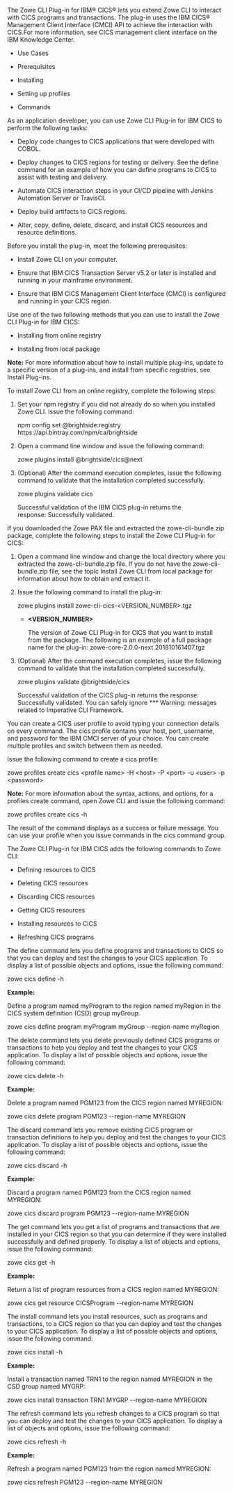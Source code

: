 <?xml version="1.0" encoding="UTF-8"?><?workdir /opt/dita-ot/out/.tmp?><?workdir-uri file:/opt/dita-ot/out/.tmp/?><?path2project ../?><?path2project-uri ../?><?path2rootmap-uri ../?><topic xmlns:ditaarch="http://dita.oasis-open.org/architecture/2005/" xmlns:dita-ot="http://dita-ot.sourceforge.net/ns/201007/dita-ot" class="- topic/topic " ditaarch:DITAArchVersion="1.2" domains="(topic hi-d) (topic ut-d) (topic indexing-d) (topic hazard-d) (topic abbrev-d) (topic pr-d) (topic sw-d) (topic ui-d)" id="zowe-cli-plug-in-for-ibm-cics" xtrf="file:/opt/dita-ot/data/user-guide/cli-cicsplugin.md" xtrc="topic:1;182:3"><title class="- topic/title " xtrf="file:/opt/dita-ot/data/user-guide/cli-cicsplugin.md" xtrc="title:1;182:3">Zowe CLI Plug-in for IBM CICS</title><body class="- topic/body " xtrf="file:/opt/dita-ot/data/user-guide/cli-cicsplugin.md" xtrc="body:1;182:3"><p class="- topic/p " xtrf="file:/opt/dita-ot/data/user-guide/cli-cicsplugin.md" xtrc="p:1;182:3">The Zowe CLI Plug-in for IBM® CICS® lets you extend Zowe CLI to interact with CICS programs and transactions. The plug-in uses the IBM CICS® Management Client Interface (CMCI) API to achieve the interaction with CICS.For more information, see <xref class="- topic/xref " href="https://www.ibm.com/support/knowledgecenter/en/SSGMCP_5.3.0/com.ibm.cics.ts.clientapi.doc/topics/clientapi_overview.html" format="html" scope="external" xtrf="file:/opt/dita-ot/data/user-guide/cli-cicsplugin.md" xtrc="xref:1;182:3">CICS management client interface</xref> on the IBM Knowledge Center.</p><ul class="- topic/ul " xtrf="file:/opt/dita-ot/data/user-guide/cli-cicsplugin.md" xtrc="ul:1;182:3"><li class="- topic/li " xtrf="file:/opt/dita-ot/data/user-guide/cli-cicsplugin.md" xtrc="li:1;182:3"><p class="- topic/p " xtrf="file:/opt/dita-ot/data/user-guide/cli-cicsplugin.md" xtrc="p:2;182:3"><xref class="- topic/xref " href="#use-cases" dita-ot:orig-format="html" format="dita" xtrf="file:/opt/dita-ot/data/user-guide/cli-cicsplugin.md" xtrc="xref:2;182:3">Use Cases</xref></p></li><li class="- topic/li " xtrf="file:/opt/dita-ot/data/user-guide/cli-cicsplugin.md" xtrc="li:2;182:3"><p class="- topic/p " xtrf="file:/opt/dita-ot/data/user-guide/cli-cicsplugin.md" xtrc="p:3;182:3"><xref class="- topic/xref " href="#prerequisites" dita-ot:orig-format="html" format="dita" xtrf="file:/opt/dita-ot/data/user-guide/cli-cicsplugin.md" xtrc="xref:3;182:3">Prerequisites</xref></p></li><li class="- topic/li " xtrf="file:/opt/dita-ot/data/user-guide/cli-cicsplugin.md" xtrc="li:3;182:3"><p class="- topic/p " xtrf="file:/opt/dita-ot/data/user-guide/cli-cicsplugin.md" xtrc="p:4;182:3"><xref class="- topic/xref " href="#installing" dita-ot:orig-format="html" format="dita" xtrf="file:/opt/dita-ot/data/user-guide/cli-cicsplugin.md" xtrc="xref:4;182:3">Installing</xref></p></li><li class="- topic/li " xtrf="file:/opt/dita-ot/data/user-guide/cli-cicsplugin.md" xtrc="li:4;182:3"><p class="- topic/p " xtrf="file:/opt/dita-ot/data/user-guide/cli-cicsplugin.md" xtrc="p:5;182:3"><xref class="- topic/xref " href="#setting-up-profiles" dita-ot:orig-format="html" format="dita" xtrf="file:/opt/dita-ot/data/user-guide/cli-cicsplugin.md" xtrc="xref:5;182:3">Setting up profiles</xref></p></li><li class="- topic/li " xtrf="file:/opt/dita-ot/data/user-guide/cli-cicsplugin.md" xtrc="li:5;182:3"><p class="- topic/p " xtrf="file:/opt/dita-ot/data/user-guide/cli-cicsplugin.md" xtrc="p:6;182:3"><xref class="- topic/xref " href="#commands" dita-ot:orig-format="html" format="dita" xtrf="file:/opt/dita-ot/data/user-guide/cli-cicsplugin.md" xtrc="xref:6;182:3">Commands</xref></p></li></ul></body><topic class="- topic/topic " ditaarch:DITAArchVersion="1.2" domains="(topic hi-d) (topic ut-d) (topic indexing-d) (topic hazard-d) (topic abbrev-d) (topic pr-d) (topic sw-d) (topic ui-d)" id="use-cases" xtrf="file:/opt/dita-ot/data/user-guide/cli-cicsplugin.md" xtrc="topic:2;182:3"><title class="- topic/title " xtrf="file:/opt/dita-ot/data/user-guide/cli-cicsplugin.md" xtrc="title:2;182:3">Use cases</title><body class="- topic/body " xtrf="file:/opt/dita-ot/data/user-guide/cli-cicsplugin.md" xtrc="body:2;182:3"><p class="- topic/p " xtrf="file:/opt/dita-ot/data/user-guide/cli-cicsplugin.md" xtrc="p:7;182:3">As an application developer, you can use Zowe CLI Plug-in for IBM CICS to perform the following tasks:</p><ul class="- topic/ul " xtrf="file:/opt/dita-ot/data/user-guide/cli-cicsplugin.md" xtrc="ul:2;182:3"><li class="- topic/li " xtrf="file:/opt/dita-ot/data/user-guide/cli-cicsplugin.md" xtrc="li:6;182:3"><p class="- topic/p " xtrf="file:/opt/dita-ot/data/user-guide/cli-cicsplugin.md" xtrc="p:8;182:3">Deploy code changes to CICS applications that were developed with COBOL. </p></li><li class="- topic/li " xtrf="file:/opt/dita-ot/data/user-guide/cli-cicsplugin.md" xtrc="li:7;182:3"><p class="- topic/p " xtrf="file:/opt/dita-ot/data/user-guide/cli-cicsplugin.md" xtrc="p:9;182:3">Deploy changes to CICS regions for testing or delivery. See the <xref class="- topic/xref " href="#defining-resources-to-cics" dita-ot:orig-format="html" format="dita" xtrf="file:/opt/dita-ot/data/user-guide/cli-cicsplugin.md" xtrc="xref:7;182:3">define command</xref> for an example of how you can define programs to CICS to assist with testing and delivery. </p></li><li class="- topic/li " xtrf="file:/opt/dita-ot/data/user-guide/cli-cicsplugin.md" xtrc="li:8;182:3"><p class="- topic/p " xtrf="file:/opt/dita-ot/data/user-guide/cli-cicsplugin.md" xtrc="p:10;182:3">Automate CICS interaction steps in your CI/CD pipeline with Jenkins Automation Server or TravisCI.</p></li><li class="- topic/li " xtrf="file:/opt/dita-ot/data/user-guide/cli-cicsplugin.md" xtrc="li:9;182:3"><p class="- topic/p " xtrf="file:/opt/dita-ot/data/user-guide/cli-cicsplugin.md" xtrc="p:11;182:3">Deploy build artifacts to CICS regions.</p></li><li class="- topic/li " xtrf="file:/opt/dita-ot/data/user-guide/cli-cicsplugin.md" xtrc="li:10;182:3"><p class="- topic/p " xtrf="file:/opt/dita-ot/data/user-guide/cli-cicsplugin.md" xtrc="p:12;182:3">Alter, copy, define, delete, discard, and install CICS resources and resource definitions. </p></li></ul></body></topic><topic class="- topic/topic " ditaarch:DITAArchVersion="1.2" domains="(topic hi-d) (topic ut-d) (topic indexing-d) (topic hazard-d) (topic abbrev-d) (topic pr-d) (topic sw-d) (topic ui-d)" id="prerequisites" xtrf="file:/opt/dita-ot/data/user-guide/cli-cicsplugin.md" xtrc="topic:3;182:3"><title class="- topic/title " xtrf="file:/opt/dita-ot/data/user-guide/cli-cicsplugin.md" xtrc="title:3;182:3">Prerequisites</title><body class="- topic/body " xtrf="file:/opt/dita-ot/data/user-guide/cli-cicsplugin.md" xtrc="body:3;182:3"><p class="- topic/p " xtrf="file:/opt/dita-ot/data/user-guide/cli-cicsplugin.md" xtrc="p:13;182:3">Before you install the plug-in, meet the following prerequisites:</p><ul class="- topic/ul " xtrf="file:/opt/dita-ot/data/user-guide/cli-cicsplugin.md" xtrc="ul:3;182:3"><li class="- topic/li " xtrf="file:/opt/dita-ot/data/user-guide/cli-cicsplugin.md" xtrc="li:11;182:3"><p class="- topic/p " xtrf="file:/opt/dita-ot/data/user-guide/cli-cicsplugin.md" xtrc="p:14;182:3"><xref class="- topic/xref " href="3c5639783a4a2573d79d3f8de6929684303817ff.md" dita-ot:orig-format="markdown" format="dita" xtrf="file:/opt/dita-ot/data/user-guide/cli-cicsplugin.md" xtrc="xref:8;182:3">Install Zowe CLI</xref> on your computer.</p></li><li class="- topic/li " xtrf="file:/opt/dita-ot/data/user-guide/cli-cicsplugin.md" xtrc="li:12;182:3"><p class="- topic/p " xtrf="file:/opt/dita-ot/data/user-guide/cli-cicsplugin.md" xtrc="p:15;182:3">Ensure that <xref class="- topic/xref " href="https://www.ibm.com/support/knowledgecenter/en/SSGMCP_5.2.0/com.ibm.cics.ts.home.doc/welcomePage/welcomePage.html" format="html" scope="external" xtrf="file:/opt/dita-ot/data/user-guide/cli-cicsplugin.md" xtrc="xref:9;182:3">IBM CICS Transaction Server v5.2</xref> or later is installed and running in your mainframe environment.</p></li><li class="- topic/li " xtrf="file:/opt/dita-ot/data/user-guide/cli-cicsplugin.md" xtrc="li:13;182:3"><p class="- topic/p " xtrf="file:/opt/dita-ot/data/user-guide/cli-cicsplugin.md" xtrc="p:16;182:3">Ensure that <xref class="- topic/xref " href="https://www.ibm.com/support/knowledgecenter/en/SSGMCP_5.2.0/com.ibm.cics.ts.clientapi.doc/topics/clientapi_overview.html" format="html" scope="external" xtrf="file:/opt/dita-ot/data/user-guide/cli-cicsplugin.md" xtrc="xref:10;182:3">IBM CICS Management Client Interface (CMCI)</xref> is configured and running in your CICS region.</p></li></ul></body></topic><topic class="- topic/topic " ditaarch:DITAArchVersion="1.2" domains="(topic hi-d) (topic ut-d) (topic indexing-d) (topic hazard-d) (topic abbrev-d) (topic pr-d) (topic sw-d) (topic ui-d)" id="installing" xtrf="file:/opt/dita-ot/data/user-guide/cli-cicsplugin.md" xtrc="topic:4;182:3"><title class="- topic/title " xtrf="file:/opt/dita-ot/data/user-guide/cli-cicsplugin.md" xtrc="title:4;182:3">Installing</title><body class="- topic/body " xtrf="file:/opt/dita-ot/data/user-guide/cli-cicsplugin.md" xtrc="body:4;182:3"><p class="- topic/p " xtrf="file:/opt/dita-ot/data/user-guide/cli-cicsplugin.md" xtrc="p:17;182:3">Use one of the two following methods that you can use to install the Zowe CLI Plug-in for IBM CICS:</p><ul class="- topic/ul " xtrf="file:/opt/dita-ot/data/user-guide/cli-cicsplugin.md" xtrc="ul:4;182:3"><li class="- topic/li " xtrf="file:/opt/dita-ot/data/user-guide/cli-cicsplugin.md" xtrc="li:14;182:3"><p class="- topic/p " xtrf="file:/opt/dita-ot/data/user-guide/cli-cicsplugin.md" xtrc="p:18;182:3"><xref class="- topic/xref " href="#installing-from-online-registry" dita-ot:orig-format="html" format="dita" xtrf="file:/opt/dita-ot/data/user-guide/cli-cicsplugin.md" xtrc="xref:11;182:3">Installing from online registry</xref></p></li><li class="- topic/li " xtrf="file:/opt/dita-ot/data/user-guide/cli-cicsplugin.md" xtrc="li:15;182:3"><p class="- topic/p " xtrf="file:/opt/dita-ot/data/user-guide/cli-cicsplugin.md" xtrc="p:19;182:3"><xref class="- topic/xref " href="#installing-from-local-package" dita-ot:orig-format="html" format="dita" xtrf="file:/opt/dita-ot/data/user-guide/cli-cicsplugin.md" xtrc="xref:12;182:3">Installing from local package</xref></p></li></ul><p class="- topic/p " xtrf="file:/opt/dita-ot/data/user-guide/cli-cicsplugin.md" xtrc="p:20;182:3"><b class="+ topic/ph hi-d/b " xtrf="file:/opt/dita-ot/data/user-guide/cli-cicsplugin.md" xtrc="b:1;182:3">Note:</b> For more information about how to install multiple plug-ins, update to a specific version of a plug-ins, and install from specific registries, see <xref class="- topic/xref " href="1a6c3f0d9fa63ea1a1cf6e1213445ad34ae850b4.md" dita-ot:orig-format="markdown" format="dita" xtrf="file:/opt/dita-ot/data/user-guide/cli-cicsplugin.md" xtrc="xref:13;182:3">Install Plug-ins</xref>.</p></body><topic class="- topic/topic " ditaarch:DITAArchVersion="1.2" domains="(topic hi-d) (topic ut-d) (topic indexing-d) (topic hazard-d) (topic abbrev-d) (topic pr-d) (topic sw-d) (topic ui-d)" id="installing-from-online-registry" xtrf="file:/opt/dita-ot/data/user-guide/cli-cicsplugin.md" xtrc="topic:5;182:3"><title class="- topic/title " xtrf="file:/opt/dita-ot/data/user-guide/cli-cicsplugin.md" xtrc="title:5;182:3">Installing from online registry</title><body class="- topic/body " xtrf="file:/opt/dita-ot/data/user-guide/cli-cicsplugin.md" xtrc="body:5;182:3"><p class="- topic/p " xtrf="file:/opt/dita-ot/data/user-guide/cli-cicsplugin.md" xtrc="p:21;182:3">To install Zowe CLI from an online registry, complete the following steps:</p><ol class="- topic/ol " xtrf="file:/opt/dita-ot/data/user-guide/cli-cicsplugin.md" xtrc="ol:1;182:3"><li class="- topic/li " xtrf="file:/opt/dita-ot/data/user-guide/cli-cicsplugin.md" xtrc="li:16;182:3"><p class="- topic/p " xtrf="file:/opt/dita-ot/data/user-guide/cli-cicsplugin.md" xtrc="p:22;182:3">Set your npm registry if you did not already do so when you installed Zowe CLI. Issue the following command:</p><codeblock class="+ topic/pre pr-d/codeblock " xml:space="preserve" xtrf="file:/opt/dita-ot/data/user-guide/cli-cicsplugin.md" xtrc="codeblock:1;182:3">npm config set @brightside:registry https://api.bintray.com/npm/ca/brightside</codeblock></li><li class="- topic/li " xtrf="file:/opt/dita-ot/data/user-guide/cli-cicsplugin.md" xtrc="li:17;182:3"><p class="- topic/p " xtrf="file:/opt/dita-ot/data/user-guide/cli-cicsplugin.md" xtrc="p:23;182:3">Open a command line window and issue the following command:</p><codeblock class="+ topic/pre pr-d/codeblock " xml:space="preserve" xtrf="file:/opt/dita-ot/data/user-guide/cli-cicsplugin.md" xtrc="codeblock:2;182:3">zowe plugins install @brightside/cics@next</codeblock></li><li class="- topic/li " xtrf="file:/opt/dita-ot/data/user-guide/cli-cicsplugin.md" xtrc="li:18;182:3"><p class="- topic/p " xtrf="file:/opt/dita-ot/data/user-guide/cli-cicsplugin.md" xtrc="p:24;182:3">(Optional) After the command execution completes, issue the following command to validate that the installation completed successfully.</p><codeblock class="+ topic/pre pr-d/codeblock " xml:space="preserve" xtrf="file:/opt/dita-ot/data/user-guide/cli-cicsplugin.md" xtrc="codeblock:3;182:3">zowe plugins validate cics</codeblock><p class="- topic/p " xtrf="file:/opt/dita-ot/data/user-guide/cli-cicsplugin.md" xtrc="p:25;182:3">Successful validation of the IBM CICS plug-in returns the response: <codeph class="+ topic/ph pr-d/codeph " xtrf="file:/opt/dita-ot/data/user-guide/cli-cicsplugin.md" xtrc="codeph:1;182:3">Successfully validated</codeph>.</p></li></ol></body></topic><topic class="- topic/topic " ditaarch:DITAArchVersion="1.2" domains="(topic hi-d) (topic ut-d) (topic indexing-d) (topic hazard-d) (topic abbrev-d) (topic pr-d) (topic sw-d) (topic ui-d)" id="installing-from-local-package" xtrf="file:/opt/dita-ot/data/user-guide/cli-cicsplugin.md" xtrc="topic:6;182:3"><title class="- topic/title " xtrf="file:/opt/dita-ot/data/user-guide/cli-cicsplugin.md" xtrc="title:6;182:3">Installing from local package</title><body class="- topic/body " xtrf="file:/opt/dita-ot/data/user-guide/cli-cicsplugin.md" xtrc="body:6;182:3"><p class="- topic/p " xtrf="file:/opt/dita-ot/data/user-guide/cli-cicsplugin.md" xtrc="p:26;182:3">If you downloaded the Zowe PAX file and extracted the <codeph class="+ topic/ph pr-d/codeph " xtrf="file:/opt/dita-ot/data/user-guide/cli-cicsplugin.md" xtrc="codeph:2;182:3">zowe-cli-bundle.zip</codeph> package, complete the following steps to install the Zowe CLI Plug-in for CICS:</p><ol class="- topic/ol " xtrf="file:/opt/dita-ot/data/user-guide/cli-cicsplugin.md" xtrc="ol:2;182:3"><li class="- topic/li " xtrf="file:/opt/dita-ot/data/user-guide/cli-cicsplugin.md" xtrc="li:19;182:3"><p class="- topic/p " xtrf="file:/opt/dita-ot/data/user-guide/cli-cicsplugin.md" xtrc="p:27;182:3">Open a command line window and change the local directory where you extracted the <codeph class="+ topic/ph pr-d/codeph " xtrf="file:/opt/dita-ot/data/user-guide/cli-cicsplugin.md" xtrc="codeph:3;182:3">zowe-cli-bundle.zip</codeph> file. If you do not have the <codeph class="+ topic/ph pr-d/codeph " xtrf="file:/opt/dita-ot/data/user-guide/cli-cicsplugin.md" xtrc="codeph:4;182:3">zowe-cli-bundle.zip</codeph> file, see the topic <xref class="- topic/xref " href="3c5639783a4a2573d79d3f8de6929684303817ff.md#installing-zowe-cli-from-local-package" dita-ot:orig-format="markdown" format="dita" xtrf="file:/opt/dita-ot/data/user-guide/cli-cicsplugin.md" xtrc="xref:14;182:3">Install Zowe CLI from local package</xref> for information about how to obtain and extract it.</p></li><li class="- topic/li " xtrf="file:/opt/dita-ot/data/user-guide/cli-cicsplugin.md" xtrc="li:20;182:3"><p class="- topic/p " xtrf="file:/opt/dita-ot/data/user-guide/cli-cicsplugin.md" xtrc="p:28;182:3">Issue the following command to install the plug-in:</p><codeblock class="+ topic/pre pr-d/codeblock " xml:space="preserve" xtrf="file:/opt/dita-ot/data/user-guide/cli-cicsplugin.md" xtrc="codeblock:4;182:3">zowe plugins install zowe-cli-cics-&lt;VERSION_NUMBER&gt;.tgz</codeblock><ul class="- topic/ul " xtrf="file:/opt/dita-ot/data/user-guide/cli-cicsplugin.md" xtrc="ul:5;182:3"><li class="- topic/li " xtrf="file:/opt/dita-ot/data/user-guide/cli-cicsplugin.md" xtrc="li:21;182:3"><p class="- topic/p " xtrf="file:/opt/dita-ot/data/user-guide/cli-cicsplugin.md" xtrc="p:29;182:3"><b class="+ topic/ph hi-d/b " xtrf="file:/opt/dita-ot/data/user-guide/cli-cicsplugin.md" xtrc="b:2;182:3">&lt;VERSION_NUMBER&gt;</b></p><p class="- topic/p " xtrf="file:/opt/dita-ot/data/user-guide/cli-cicsplugin.md" xtrc="p:30;182:3">The version of Zowe CLI Plug-in for CICS that you want to install from the package. The following is an example of a full package name for the plug-in: <codeph class="+ topic/ph pr-d/codeph " xtrf="file:/opt/dita-ot/data/user-guide/cli-cicsplugin.md" xtrc="codeph:5;182:3">zowe-core-2.0.0-next.201810161407.tgz</codeph></p></li></ul></li><li class="- topic/li " xtrf="file:/opt/dita-ot/data/user-guide/cli-cicsplugin.md" xtrc="li:22;182:3"><p class="- topic/p " xtrf="file:/opt/dita-ot/data/user-guide/cli-cicsplugin.md" xtrc="p:31;182:3">(Optional) After the command execution completes, issue the following command to validate that the installation completed successfully.</p><codeblock class="+ topic/pre pr-d/codeblock " xml:space="preserve" xtrf="file:/opt/dita-ot/data/user-guide/cli-cicsplugin.md" xtrc="codeblock:5;182:3">zowe plugins validate @brightside/cics</codeblock><p class="- topic/p " xtrf="file:/opt/dita-ot/data/user-guide/cli-cicsplugin.md" xtrc="p:32;182:3">Successful validation of the CICS plug-in returns the response: <codeph class="+ topic/ph pr-d/codeph " xtrf="file:/opt/dita-ot/data/user-guide/cli-cicsplugin.md" xtrc="codeph:6;182:3">Successfully validated</codeph>. You can safely ignore <codeph class="+ topic/ph pr-d/codeph " xtrf="file:/opt/dita-ot/data/user-guide/cli-cicsplugin.md" xtrc="codeph:7;182:3">*** Warning:</codeph> messages related to Imperative CLI Framework.</p></li></ol></body></topic></topic><topic class="- topic/topic " ditaarch:DITAArchVersion="1.2" domains="(topic hi-d) (topic ut-d) (topic indexing-d) (topic hazard-d) (topic abbrev-d) (topic pr-d) (topic sw-d) (topic ui-d)" id="creating-a-user-profile" xtrf="file:/opt/dita-ot/data/user-guide/cli-cicsplugin.md" xtrc="topic:7;182:3"><title class="- topic/title " xtrf="file:/opt/dita-ot/data/user-guide/cli-cicsplugin.md" xtrc="title:7;182:3">Creating a user profile</title><body class="- topic/body " xtrf="file:/opt/dita-ot/data/user-guide/cli-cicsplugin.md" xtrc="body:7;182:3"><p class="- topic/p " xtrf="file:/opt/dita-ot/data/user-guide/cli-cicsplugin.md" xtrc="p:33;182:3">You can create a CICS user profile to avoid typing your connection details on every command. The <codeph class="+ topic/ph pr-d/codeph " xtrf="file:/opt/dita-ot/data/user-guide/cli-cicsplugin.md" xtrc="codeph:8;182:3">cics</codeph> profile contains your host, port, username, and password for the IBM CMCI server of your choice. You can create multiple profiles and switch between them as needed.</p><p class="- topic/p " xtrf="file:/opt/dita-ot/data/user-guide/cli-cicsplugin.md" xtrc="p:34;182:3">Issue the following command to create a cics profile: </p><codeblock class="+ topic/pre pr-d/codeblock " xml:space="preserve" xtrf="file:/opt/dita-ot/data/user-guide/cli-cicsplugin.md" xtrc="codeblock:6;182:3">zowe profiles create cics &lt;profile name&gt; -H &lt;host&gt; -P &lt;port&gt; -u &lt;user&gt; -p &lt;password&gt;</codeblock><p class="- topic/p " xtrf="file:/opt/dita-ot/data/user-guide/cli-cicsplugin.md" xtrc="p:35;182:3"><b class="+ topic/ph hi-d/b " xtrf="file:/opt/dita-ot/data/user-guide/cli-cicsplugin.md" xtrc="b:3;182:3">Note:</b> For more information about the<codeph class="+ topic/ph pr-d/codeph " xtrf="file:/opt/dita-ot/data/user-guide/cli-cicsplugin.md" xtrc="codeph:9;182:3"> </codeph>syntax, actions, and options, for a <codeph class="+ topic/ph pr-d/codeph " xtrf="file:/opt/dita-ot/data/user-guide/cli-cicsplugin.md" xtrc="codeph:10;182:3">profiles create</codeph> command, open Zowe CLI and issue the following command:</p><codeblock class="+ topic/pre pr-d/codeblock " xml:space="preserve" xtrf="file:/opt/dita-ot/data/user-guide/cli-cicsplugin.md" xtrc="codeblock:7;182:3">zowe profiles create cics -h</codeblock><p class="- topic/p " xtrf="file:/opt/dita-ot/data/user-guide/cli-cicsplugin.md" xtrc="p:36;182:3">The result of the command displays as a success or failure message. You can use your profile when you issue commands in the <codeph class="+ topic/ph pr-d/codeph " xtrf="file:/opt/dita-ot/data/user-guide/cli-cicsplugin.md" xtrc="codeph:11;182:3">cics</codeph> command group.</p></body></topic><topic class="- topic/topic " ditaarch:DITAArchVersion="1.2" domains="(topic hi-d) (topic ut-d) (topic indexing-d) (topic hazard-d) (topic abbrev-d) (topic pr-d) (topic sw-d) (topic ui-d)" id="commands" xtrf="file:/opt/dita-ot/data/user-guide/cli-cicsplugin.md" xtrc="topic:8;182:3"><title class="- topic/title " xtrf="file:/opt/dita-ot/data/user-guide/cli-cicsplugin.md" xtrc="title:8;182:3">Commands</title><body class="- topic/body " xtrf="file:/opt/dita-ot/data/user-guide/cli-cicsplugin.md" xtrc="body:8;182:3"><p class="- topic/p " xtrf="file:/opt/dita-ot/data/user-guide/cli-cicsplugin.md" xtrc="p:37;182:3">The Zowe CLI Plug-in for IBM CICS adds the following commands to Zowe CLI:</p><ul class="- topic/ul " xtrf="file:/opt/dita-ot/data/user-guide/cli-cicsplugin.md" xtrc="ul:6;182:3"><li class="- topic/li " xtrf="file:/opt/dita-ot/data/user-guide/cli-cicsplugin.md" xtrc="li:23;182:3"><p class="- topic/p " xtrf="file:/opt/dita-ot/data/user-guide/cli-cicsplugin.md" xtrc="p:38;182:3"><xref class="- topic/xref " href="#defining-resources-to-cics" dita-ot:orig-format="html" format="dita" xtrf="file:/opt/dita-ot/data/user-guide/cli-cicsplugin.md" xtrc="xref:15;182:3">Defining resources to CICS</xref></p></li><li class="- topic/li " xtrf="file:/opt/dita-ot/data/user-guide/cli-cicsplugin.md" xtrc="li:24;182:3"><p class="- topic/p " xtrf="file:/opt/dita-ot/data/user-guide/cli-cicsplugin.md" xtrc="p:39;182:3"><xref class="- topic/xref " href="#deleting-cics-resources" dita-ot:orig-format="html" format="dita" xtrf="file:/opt/dita-ot/data/user-guide/cli-cicsplugin.md" xtrc="xref:16;182:3">Deleting CICS resources</xref></p></li><li class="- topic/li " xtrf="file:/opt/dita-ot/data/user-guide/cli-cicsplugin.md" xtrc="li:25;182:3"><p class="- topic/p " xtrf="file:/opt/dita-ot/data/user-guide/cli-cicsplugin.md" xtrc="p:40;182:3"><xref class="- topic/xref " href="#discarding-cics-resources" dita-ot:orig-format="html" format="dita" xtrf="file:/opt/dita-ot/data/user-guide/cli-cicsplugin.md" xtrc="xref:17;182:3">Discarding CICS resources</xref></p></li><li class="- topic/li " xtrf="file:/opt/dita-ot/data/user-guide/cli-cicsplugin.md" xtrc="li:26;182:3"><p class="- topic/p " xtrf="file:/opt/dita-ot/data/user-guide/cli-cicsplugin.md" xtrc="p:41;182:3"><xref class="- topic/xref " href="#get-cics-resources" dita-ot:orig-format="html" format="dita" xtrf="file:/opt/dita-ot/data/user-guide/cli-cicsplugin.md" xtrc="xref:18;182:3">Getting CICS resources</xref></p></li><li class="- topic/li " xtrf="file:/opt/dita-ot/data/user-guide/cli-cicsplugin.md" xtrc="li:27;182:3"><p class="- topic/p " xtrf="file:/opt/dita-ot/data/user-guide/cli-cicsplugin.md" xtrc="p:42;182:3"><xref class="- topic/xref " href="#installing-resources-to-cics" dita-ot:orig-format="html" format="dita" xtrf="file:/opt/dita-ot/data/user-guide/cli-cicsplugin.md" xtrc="xref:19;182:3">Installing resources to CICS</xref></p></li><li class="- topic/li " xtrf="file:/opt/dita-ot/data/user-guide/cli-cicsplugin.md" xtrc="li:28;182:3"><p class="- topic/p " xtrf="file:/opt/dita-ot/data/user-guide/cli-cicsplugin.md" xtrc="p:43;182:3"><xref class="- topic/xref " href="#refreshing-cics-programs" dita-ot:orig-format="html" format="dita" xtrf="file:/opt/dita-ot/data/user-guide/cli-cicsplugin.md" xtrc="xref:20;182:3">Refreshing CICS programs</xref></p></li></ul></body><topic class="- topic/topic " ditaarch:DITAArchVersion="1.2" domains="(topic hi-d) (topic ut-d) (topic indexing-d) (topic hazard-d) (topic abbrev-d) (topic pr-d) (topic sw-d) (topic ui-d)" id="defining-resources-to-cics" xtrf="file:/opt/dita-ot/data/user-guide/cli-cicsplugin.md" xtrc="topic:9;182:3"><title class="- topic/title " xtrf="file:/opt/dita-ot/data/user-guide/cli-cicsplugin.md" xtrc="title:9;182:3">Defining resources to CICS</title><body class="- topic/body " xtrf="file:/opt/dita-ot/data/user-guide/cli-cicsplugin.md" xtrc="body:9;182:3"><p class="- topic/p " xtrf="file:/opt/dita-ot/data/user-guide/cli-cicsplugin.md" xtrc="p:44;182:3">The define command lets you define programs and transactions to CICS so that you can deploy and test the changes to your CICS application. To display a list of possible objects and options, issue the following command:</p><codeblock class="+ topic/pre pr-d/codeblock " xml:space="preserve" xtrf="file:/opt/dita-ot/data/user-guide/cli-cicsplugin.md" xtrc="codeblock:8;182:3">zowe cics define -h</codeblock><p class="- topic/p " xtrf="file:/opt/dita-ot/data/user-guide/cli-cicsplugin.md" xtrc="p:45;182:3"><b class="+ topic/ph hi-d/b " xtrf="file:/opt/dita-ot/data/user-guide/cli-cicsplugin.md" xtrc="b:4;182:3">Example:</b></p><p class="- topic/p " xtrf="file:/opt/dita-ot/data/user-guide/cli-cicsplugin.md" xtrc="p:46;182:3">Define a program named <codeph class="+ topic/ph pr-d/codeph " xtrf="file:/opt/dita-ot/data/user-guide/cli-cicsplugin.md" xtrc="codeph:12;182:3">myProgram</codeph> to the region named <codeph class="+ topic/ph pr-d/codeph " xtrf="file:/opt/dita-ot/data/user-guide/cli-cicsplugin.md" xtrc="codeph:13;182:3">myRegion</codeph> in the CICS system definition (CSD) group <codeph class="+ topic/ph pr-d/codeph " xtrf="file:/opt/dita-ot/data/user-guide/cli-cicsplugin.md" xtrc="codeph:14;182:3">myGroup:</codeph></p><codeblock class="+ topic/pre pr-d/codeblock " xml:space="preserve" xtrf="file:/opt/dita-ot/data/user-guide/cli-cicsplugin.md" xtrc="codeblock:9;182:3">zowe cics define program myProgram myGroup --region-name myRegion</codeblock></body></topic><topic class="- topic/topic " ditaarch:DITAArchVersion="1.2" domains="(topic hi-d) (topic ut-d) (topic indexing-d) (topic hazard-d) (topic abbrev-d) (topic pr-d) (topic sw-d) (topic ui-d)" id="deleting-cics-resources" xtrf="file:/opt/dita-ot/data/user-guide/cli-cicsplugin.md" xtrc="topic:10;182:3"><title class="- topic/title " xtrf="file:/opt/dita-ot/data/user-guide/cli-cicsplugin.md" xtrc="title:10;182:3">Deleting CICS resources</title><body class="- topic/body " xtrf="file:/opt/dita-ot/data/user-guide/cli-cicsplugin.md" xtrc="body:10;182:3"><p class="- topic/p " xtrf="file:/opt/dita-ot/data/user-guide/cli-cicsplugin.md" xtrc="p:47;182:3">The delete command lets you delete previously defined CICS programs or transactions to help you deploy and test the changes to your CICS application. To display a list of possible objects and options, issue the following command:</p><codeblock class="+ topic/pre pr-d/codeblock " xml:space="preserve" xtrf="file:/opt/dita-ot/data/user-guide/cli-cicsplugin.md" xtrc="codeblock:10;182:3">zowe cics delete -h</codeblock><p class="- topic/p " xtrf="file:/opt/dita-ot/data/user-guide/cli-cicsplugin.md" xtrc="p:48;182:3"><b class="+ topic/ph hi-d/b " xtrf="file:/opt/dita-ot/data/user-guide/cli-cicsplugin.md" xtrc="b:5;182:3">Example:</b></p><p class="- topic/p " xtrf="file:/opt/dita-ot/data/user-guide/cli-cicsplugin.md" xtrc="p:49;182:3">Delete a program named PGM123 from the CICS region named MYREGION:</p><codeblock class="+ topic/pre pr-d/codeblock " xml:space="preserve" xtrf="file:/opt/dita-ot/data/user-guide/cli-cicsplugin.md" xtrc="codeblock:11;182:3">zowe cics delete program PGM123 --region-name MYREGION</codeblock></body></topic><topic class="- topic/topic " ditaarch:DITAArchVersion="1.2" domains="(topic hi-d) (topic ut-d) (topic indexing-d) (topic hazard-d) (topic abbrev-d) (topic pr-d) (topic sw-d) (topic ui-d)" id="discarding-cics-resources" xtrf="file:/opt/dita-ot/data/user-guide/cli-cicsplugin.md" xtrc="topic:11;182:3"><title class="- topic/title " xtrf="file:/opt/dita-ot/data/user-guide/cli-cicsplugin.md" xtrc="title:11;182:3">Discarding CICS resources</title><body class="- topic/body " xtrf="file:/opt/dita-ot/data/user-guide/cli-cicsplugin.md" xtrc="body:11;182:3"><p class="- topic/p " xtrf="file:/opt/dita-ot/data/user-guide/cli-cicsplugin.md" xtrc="p:50;182:3">The discard command lets you remove existing CICS program or transaction definitions to help you deploy and test the changes to your CICS application. To display a list of possible objects and options, issue the following command:</p><codeblock class="+ topic/pre pr-d/codeblock " xml:space="preserve" xtrf="file:/opt/dita-ot/data/user-guide/cli-cicsplugin.md" xtrc="codeblock:12;182:3">zowe cics discard -h</codeblock><p class="- topic/p " xtrf="file:/opt/dita-ot/data/user-guide/cli-cicsplugin.md" xtrc="p:51;182:3"><b class="+ topic/ph hi-d/b " xtrf="file:/opt/dita-ot/data/user-guide/cli-cicsplugin.md" xtrc="b:6;182:3">Example:</b></p><p class="- topic/p " xtrf="file:/opt/dita-ot/data/user-guide/cli-cicsplugin.md" xtrc="p:52;182:3">Discard a program named PGM123 from the CICS region named MYREGION:</p><codeblock class="+ topic/pre pr-d/codeblock " xml:space="preserve" xtrf="file:/opt/dita-ot/data/user-guide/cli-cicsplugin.md" xtrc="codeblock:13;182:3">zowe cics discard program PGM123 --region-name MYREGION</codeblock></body></topic><topic class="- topic/topic " ditaarch:DITAArchVersion="1.2" domains="(topic hi-d) (topic ut-d) (topic indexing-d) (topic hazard-d) (topic abbrev-d) (topic pr-d) (topic sw-d) (topic ui-d)" id="getting-cics-resources" xtrf="file:/opt/dita-ot/data/user-guide/cli-cicsplugin.md" xtrc="topic:12;182:3"><title class="- topic/title " xtrf="file:/opt/dita-ot/data/user-guide/cli-cicsplugin.md" xtrc="title:12;182:3">Getting CICS resources</title><body class="- topic/body " xtrf="file:/opt/dita-ot/data/user-guide/cli-cicsplugin.md" xtrc="body:12;182:3"><p class="- topic/p " xtrf="file:/opt/dita-ot/data/user-guide/cli-cicsplugin.md" xtrc="p:53;182:3">The get command lets you get a list of programs and transactions that are installed in your CICS region so that you can determine if they were installed successfully and defined properly. To display a list of objects and options, issue the following command:</p><codeblock class="+ topic/pre pr-d/codeblock " xml:space="preserve" xtrf="file:/opt/dita-ot/data/user-guide/cli-cicsplugin.md" xtrc="codeblock:14;182:3">zowe cics get -h</codeblock><p class="- topic/p " xtrf="file:/opt/dita-ot/data/user-guide/cli-cicsplugin.md" xtrc="p:54;182:3"><b class="+ topic/ph hi-d/b " xtrf="file:/opt/dita-ot/data/user-guide/cli-cicsplugin.md" xtrc="b:7;182:3">Example:</b></p><p class="- topic/p " xtrf="file:/opt/dita-ot/data/user-guide/cli-cicsplugin.md" xtrc="p:55;182:3">Return a list of program resources from a CICS region named MYREGION:</p><codeblock class="+ topic/pre pr-d/codeblock " xml:space="preserve" xtrf="file:/opt/dita-ot/data/user-guide/cli-cicsplugin.md" xtrc="codeblock:15;182:3">zowe cics get resource CICSProgram --region-name MYREGION</codeblock></body></topic><topic class="- topic/topic " ditaarch:DITAArchVersion="1.2" domains="(topic hi-d) (topic ut-d) (topic indexing-d) (topic hazard-d) (topic abbrev-d) (topic pr-d) (topic sw-d) (topic ui-d)" id="installing-resources-to-cics" xtrf="file:/opt/dita-ot/data/user-guide/cli-cicsplugin.md" xtrc="topic:13;182:3"><title class="- topic/title " xtrf="file:/opt/dita-ot/data/user-guide/cli-cicsplugin.md" xtrc="title:13;182:3">Installing resources to CICS</title><body class="- topic/body " xtrf="file:/opt/dita-ot/data/user-guide/cli-cicsplugin.md" xtrc="body:13;182:3"><p class="- topic/p " xtrf="file:/opt/dita-ot/data/user-guide/cli-cicsplugin.md" xtrc="p:56;182:3">The install command lets you install resources, such as programs and transactions, to a CICS region so that you can deploy and test the changes to your CICS application. To display a list of possible objects and options, issue the following command:</p><codeblock class="+ topic/pre pr-d/codeblock " xml:space="preserve" xtrf="file:/opt/dita-ot/data/user-guide/cli-cicsplugin.md" xtrc="codeblock:16;182:3">zowe cics install -h</codeblock><p class="- topic/p " xtrf="file:/opt/dita-ot/data/user-guide/cli-cicsplugin.md" xtrc="p:57;182:3"><b class="+ topic/ph hi-d/b " xtrf="file:/opt/dita-ot/data/user-guide/cli-cicsplugin.md" xtrc="b:8;182:3">Example:</b></p><p class="- topic/p " xtrf="file:/opt/dita-ot/data/user-guide/cli-cicsplugin.md" xtrc="p:58;182:3">Install a transaction named TRN1 to the region named MYREGION in the CSD group named MYGRP:</p><codeblock class="+ topic/pre pr-d/codeblock " xml:space="preserve" xtrf="file:/opt/dita-ot/data/user-guide/cli-cicsplugin.md" xtrc="codeblock:17;182:3">zowe cics install transaction TRN1 MYGRP --region-name MYREGION</codeblock></body></topic><topic class="- topic/topic " ditaarch:DITAArchVersion="1.2" domains="(topic hi-d) (topic ut-d) (topic indexing-d) (topic hazard-d) (topic abbrev-d) (topic pr-d) (topic sw-d) (topic ui-d)" id="refreshing-cics-programs" xtrf="file:/opt/dita-ot/data/user-guide/cli-cicsplugin.md" xtrc="topic:14;182:3"><title class="- topic/title " xtrf="file:/opt/dita-ot/data/user-guide/cli-cicsplugin.md" xtrc="title:14;182:3">Refreshing CICS programs</title><body class="- topic/body " xtrf="file:/opt/dita-ot/data/user-guide/cli-cicsplugin.md" xtrc="body:14;182:3"><p class="- topic/p " xtrf="file:/opt/dita-ot/data/user-guide/cli-cicsplugin.md" xtrc="p:59;182:3">The refresh command lets you refresh changes to a CICS program so that you can deploy and test the changes to your CICS application. To display a list of objects and options, issue the following command:</p><codeblock class="+ topic/pre pr-d/codeblock " xml:space="preserve" xtrf="file:/opt/dita-ot/data/user-guide/cli-cicsplugin.md" xtrc="codeblock:18;182:3">zowe cics refresh -h</codeblock><p class="- topic/p " xtrf="file:/opt/dita-ot/data/user-guide/cli-cicsplugin.md" xtrc="p:60;182:3"><b class="+ topic/ph hi-d/b " xtrf="file:/opt/dita-ot/data/user-guide/cli-cicsplugin.md" xtrc="b:9;182:3">Example:</b></p><p class="- topic/p " xtrf="file:/opt/dita-ot/data/user-guide/cli-cicsplugin.md" xtrc="p:61;182:3">Refresh a program named PGM123 from the region named MYREGION:</p><codeblock class="+ topic/pre pr-d/codeblock " xml:space="preserve" xtrf="file:/opt/dita-ot/data/user-guide/cli-cicsplugin.md" xtrc="codeblock:19;182:3">zowe cics refresh PGM123 --region-name MYREGION</codeblock></body></topic></topic></topic>